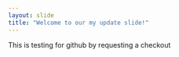 ```yaml
---
layout: slide
title: "Welcome to our my update slide!"
---
```

This is testing for github by requesting a checkout